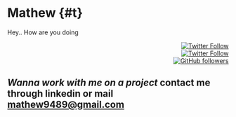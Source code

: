 <title>Mathew | Github profile</title>
<link rel="shortcut icon" type="image/jpg" href="favicon.ico"/>

# Mathew {#t}
Hey.. How are you doing
<div style="text-align: right"><a href="https://www.linkedin.com/in/k-mathew/">
         <img alt="Twitter Follow" src="https://img.shields.io/badge/LinkedIn-follow-blue">
      </a>
</div>
<div style="text-align: right"><a href="http://www.twitter.com/mathew9489"><img alt="Twitter Follow" src="https://img.shields.io/twitter/follow/mathew9489?style=social"></a></div>

<div style="text-align: right"><a href="http://www.github.com/mathew-stark"><img alt="GitHub followers" src="https://img.shields.io/github/followers/mathew-stark?label=Follow&style=social"></a></div>


## ***Wanna work with me on a project*** contact me through linkedin or mail <mathew9489@gmail.com>